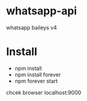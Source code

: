 # whatsapp-api
whatsapp baileys v4

# Install
- npm install
- npm install forever
- npm forever start

chcek browser localhost:9000
